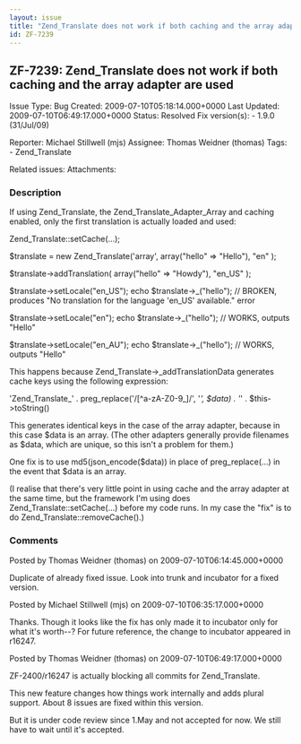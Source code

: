 ```yaml
---
layout: issue
title: "Zend_Translate does not work if both caching and the array adapter are used"
id: ZF-7239
---
```


ZF-7239: Zend\_Translate does not work if both caching and the array adapter are used
-------------------------------------------------------------------------------------

 Issue Type: Bug Created: 2009-07-10T05:18:14.000+0000 Last Updated: 2009-07-10T06:49:17.000+0000 Status: Resolved Fix version(s): - 1.9.0 (31/Jul/09)
 
 Reporter:  Michael Stillwell (mjs)  Assignee:  Thomas Weidner (thomas)  Tags: - Zend\_Translate
 
 Related issues: 
 Attachments: 
### Description

If using Zend\_Translate, the Zend\_Translate\_Adapter\_Array and caching enabled, only the first translation is actually loaded and used:

Zend\_Translate::setCache(...);

$translate = new Zend\_Translate('array', array("hello" => "Hello"), "en" );

$translate->addTranslation( array("hello" => "Howdy"), "en\_US" );

$translate->setLocale("en\_US"); echo $translate->\_("hello"); // BROKEN, produces "No translation for the language 'en\_US' available." error

$translate->setLocale("en"); echo $translate->\_("hello"); // WORKS, outputs "Hello"

$translate->setLocale("en\_AU"); echo $translate->\_("hello"); // WORKS, outputs "Hello"

This happens because Zend\_Translate->\_addTranslationData generates cache keys using the following expression:

'Zend\_Translate\_' . preg\_replace('/[^a-zA-Z0-9\_]/', '_', $data) . '_' . $this->toString()

This generates identical keys in the case of the array adapter, because in this case $data is an array. (The other adapters generally provide filenames as $data, which are unique, so this isn't a problem for them.)

One fix is to use md5(json\_encode($data)) in place of preg\_replace(...) in the event that $data is an array.

(I realise that there's very little point in using cache and the array adapter at the same time, but the framework I'm using does Zend\_Translate::setCache(...) before my code runs. In my case the "fix" is to do Zend\_Translate::removeCache().)

 

 

### Comments

Posted by Thomas Weidner (thomas) on 2009-07-10T06:14:45.000+0000

Duplicate of already fixed issue. Look into trunk and incubator for a fixed version.

 

 

Posted by Michael Stillwell (mjs) on 2009-07-10T06:35:17.000+0000

Thanks. Though it looks like the fix has only made it to incubator only for what it's worth--? For future reference, the change to incubator appeared in r16247.

 

 

Posted by Thomas Weidner (thomas) on 2009-07-10T06:49:17.000+0000

ZF-2400/r16247 is actually blocking all commits for Zend\_Translate.

This new feature changes how things work internally and adds plural support. About 8 issues are fixed within this version.

But it is under code review since 1.May and not accepted for now. We still have to wait until it's accepted.

 

 